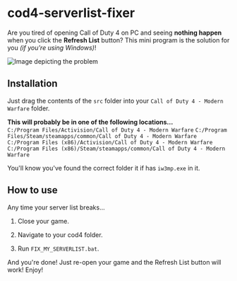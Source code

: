 # cod4-serverlist-fixer #

Are you tired of opening Call of Duty 4 on PC and seeing **nothing happen** when you click the **Refresh List** button? This mini program is the solution for you *(if you're using Windows)*!

![Image depicting the problem](http://i.imgur.com/PJpz6UP.png)

## Installation ##
Just drag the contents of the `src` folder into your `Call of Duty 4 - Modern Warfare` folder.  

**This will probably be in one of the following locations...**  
`C:/Program Files/Activision/Call of Duty 4 - Modern Warfare`
`C:/Program Files/Steam/steamapps/common/Call of Duty 4 - Modern Warfare`
`C:/Program Files (x86)/Activision/Call of Duty 4 - Modern Warfare`
`C:/Program Files (x86)/Steam/steamapps/common/Call of Duty 4 - Modern Warfare`

You'll know you've found the correct folder it if has `iw3mp.exe` in it.

## How to use ##
Any time your server list breaks...

1. Close your game.

2. Navigate to your cod4 folder.

3. Run `FIX_MY_SERVERLIST.bat`.

And you're done! Just re-open your game and the Refresh List button will work! Enjoy!